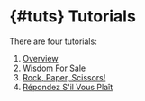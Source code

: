 # {#tuts} Tutorials

There are four tutorials:
1. [Overview](##overview)
1. [Wisdom For Sale](##wfs)
1. [Rock, Paper, Scissors!](##tut)
1. [Répondez S'il Vous Plaît](##tut-rsvp)
